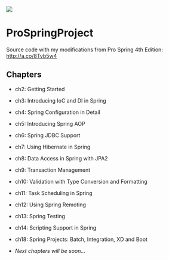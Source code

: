 <img src="https://habrastorage.org/web/06b/f74/adc/06bf74adc7484d0e91fac47e0598a0a1.jpg"/>

# ProSpringProject
Source code with my modifications from Pro Spring 4th Edition: http://a.co/8Tvb5w4

## Chapters
- ch2: Getting Started
- ch3: Introducing IoC and DI in Spring
- ch4: Spring Configuration in Detail
- ch5: Introducing Spring AOP
- ch6: Spring JDBC Support
- ch7: Using Hibernate in Spring
- ch8: Data Access in Spring with JPA2
- ch9: Transaction Management
- ch10: Validation with Type Conversion and Formatting
- ch11: Task Scheduling in Spring
- ch12: Using Spring Remoting
- ch13: Spring Testing
- ch14: Scripting Support in Spring

- ch18: Spring Projects: Batch, Integration, XD and Boot
- _Next chapters will be soon..._
